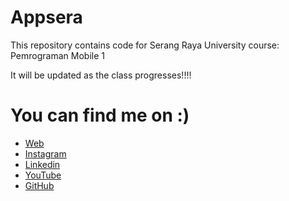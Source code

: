 # Appsera
This repository contains code for Serang Raya University course: Pemrograman Mobile 1

It will be updated as the class progresses!!!!

# You can find me on :)
- [Web](http:www.verside.com)
- [Instagram](https://www.instagram.com/verdipratama)
- [Linkedin](https://id.linkedin.com/in/verdipratama)
- [YouTube](https://www.youtube.com/verdipratama)
- [GitHub](https://github.com/verdipratama)
